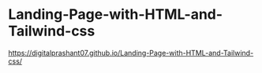 # Landing-Page-with-HTML-and-Tailwind-css

https://digitalprashant07.github.io/Landing-Page-with-HTML-and-Tailwind-css/
